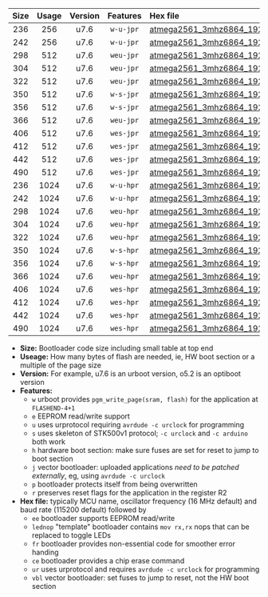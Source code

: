 |Size|Usage|Version|Features|Hex file|
|:-:|:-:|:-:|:-:|:--|
|236|256|u7.6|`w-u-jpr`|[atmega2561_3mhz6864_19200bps_ur_vbl.hex](https://raw.githubusercontent.com/stefanrueger/urboot/main//atmega2561_3mhz6864_19200bps_ur_vbl.hex)|
|242|256|u7.6|`w-u-jpr`|[atmega2561_3mhz6864_19200bps_lednop_ur_vbl.hex](https://raw.githubusercontent.com/stefanrueger/urboot/main//atmega2561_3mhz6864_19200bps_lednop_ur_vbl.hex)|
|298|512|u7.6|`weu-jpr`|[atmega2561_3mhz6864_19200bps_ee_ur_vbl.hex](https://raw.githubusercontent.com/stefanrueger/urboot/main//atmega2561_3mhz6864_19200bps_ee_ur_vbl.hex)|
|304|512|u7.6|`weu-jpr`|[atmega2561_3mhz6864_19200bps_ee_lednop_ur_vbl.hex](https://raw.githubusercontent.com/stefanrueger/urboot/main//atmega2561_3mhz6864_19200bps_ee_lednop_ur_vbl.hex)|
|322|512|u7.6|`weu-jpr`|[atmega2561_3mhz6864_19200bps_ee_lednop_fr_ur_vbl.hex](https://raw.githubusercontent.com/stefanrueger/urboot/main//atmega2561_3mhz6864_19200bps_ee_lednop_fr_ur_vbl.hex)|
|350|512|u7.6|`w-s-jpr`|[atmega2561_3mhz6864_19200bps_vbl.hex](https://raw.githubusercontent.com/stefanrueger/urboot/main//atmega2561_3mhz6864_19200bps_vbl.hex)|
|356|512|u7.6|`w-s-jpr`|[atmega2561_3mhz6864_19200bps_lednop_vbl.hex](https://raw.githubusercontent.com/stefanrueger/urboot/main//atmega2561_3mhz6864_19200bps_lednop_vbl.hex)|
|366|512|u7.6|`weu-jpr`|[atmega2561_3mhz6864_19200bps_ee_lednop_fr_ce_ur_vbl.hex](https://raw.githubusercontent.com/stefanrueger/urboot/main//atmega2561_3mhz6864_19200bps_ee_lednop_fr_ce_ur_vbl.hex)|
|406|512|u7.6|`wes-jpr`|[atmega2561_3mhz6864_19200bps_ee_vbl.hex](https://raw.githubusercontent.com/stefanrueger/urboot/main//atmega2561_3mhz6864_19200bps_ee_vbl.hex)|
|412|512|u7.6|`wes-jpr`|[atmega2561_3mhz6864_19200bps_ee_lednop_vbl.hex](https://raw.githubusercontent.com/stefanrueger/urboot/main//atmega2561_3mhz6864_19200bps_ee_lednop_vbl.hex)|
|442|512|u7.6|`wes-jpr`|[atmega2561_3mhz6864_19200bps_ee_lednop_fr_vbl.hex](https://raw.githubusercontent.com/stefanrueger/urboot/main//atmega2561_3mhz6864_19200bps_ee_lednop_fr_vbl.hex)|
|490|512|u7.6|`wes-jpr`|[atmega2561_3mhz6864_19200bps_ee_lednop_fr_ce_vbl.hex](https://raw.githubusercontent.com/stefanrueger/urboot/main//atmega2561_3mhz6864_19200bps_ee_lednop_fr_ce_vbl.hex)|
|236|1024|u7.6|`w-u-hpr`|[atmega2561_3mhz6864_19200bps_ur.hex](https://raw.githubusercontent.com/stefanrueger/urboot/main//atmega2561_3mhz6864_19200bps_ur.hex)|
|242|1024|u7.6|`w-u-hpr`|[atmega2561_3mhz6864_19200bps_lednop_ur.hex](https://raw.githubusercontent.com/stefanrueger/urboot/main//atmega2561_3mhz6864_19200bps_lednop_ur.hex)|
|298|1024|u7.6|`weu-hpr`|[atmega2561_3mhz6864_19200bps_ee_ur.hex](https://raw.githubusercontent.com/stefanrueger/urboot/main//atmega2561_3mhz6864_19200bps_ee_ur.hex)|
|304|1024|u7.6|`weu-hpr`|[atmega2561_3mhz6864_19200bps_ee_lednop_ur.hex](https://raw.githubusercontent.com/stefanrueger/urboot/main//atmega2561_3mhz6864_19200bps_ee_lednop_ur.hex)|
|322|1024|u7.6|`weu-hpr`|[atmega2561_3mhz6864_19200bps_ee_lednop_fr_ur.hex](https://raw.githubusercontent.com/stefanrueger/urboot/main//atmega2561_3mhz6864_19200bps_ee_lednop_fr_ur.hex)|
|350|1024|u7.6|`w-s-hpr`|[atmega2561_3mhz6864_19200bps.hex](https://raw.githubusercontent.com/stefanrueger/urboot/main//atmega2561_3mhz6864_19200bps.hex)|
|356|1024|u7.6|`w-s-hpr`|[atmega2561_3mhz6864_19200bps_lednop.hex](https://raw.githubusercontent.com/stefanrueger/urboot/main//atmega2561_3mhz6864_19200bps_lednop.hex)|
|366|1024|u7.6|`weu-hpr`|[atmega2561_3mhz6864_19200bps_ee_lednop_fr_ce_ur.hex](https://raw.githubusercontent.com/stefanrueger/urboot/main//atmega2561_3mhz6864_19200bps_ee_lednop_fr_ce_ur.hex)|
|406|1024|u7.6|`wes-hpr`|[atmega2561_3mhz6864_19200bps_ee.hex](https://raw.githubusercontent.com/stefanrueger/urboot/main//atmega2561_3mhz6864_19200bps_ee.hex)|
|412|1024|u7.6|`wes-hpr`|[atmega2561_3mhz6864_19200bps_ee_lednop.hex](https://raw.githubusercontent.com/stefanrueger/urboot/main//atmega2561_3mhz6864_19200bps_ee_lednop.hex)|
|442|1024|u7.6|`wes-hpr`|[atmega2561_3mhz6864_19200bps_ee_lednop_fr.hex](https://raw.githubusercontent.com/stefanrueger/urboot/main//atmega2561_3mhz6864_19200bps_ee_lednop_fr.hex)|
|490|1024|u7.6|`wes-hpr`|[atmega2561_3mhz6864_19200bps_ee_lednop_fr_ce.hex](https://raw.githubusercontent.com/stefanrueger/urboot/main//atmega2561_3mhz6864_19200bps_ee_lednop_fr_ce.hex)|

- **Size:** Bootloader code size including small table at top end
- **Useage:** How many bytes of flash are needed, ie, HW boot section or a multiple of the page size
- **Version:** For example, u7.6 is an urboot version, o5.2 is an optiboot version
- **Features:**
  + `w` urboot provides `pgm_write_page(sram, flash)` for the application at `FLASHEND-4+1`
  + `e` EEPROM read/write support
  + `u` uses urprotocol requiring `avrdude -c urclock` for programming
  + `s` uses skeleton of STK500v1 protocol; `-c urclock` and `-c arduino` both work
  + `h` hardware boot section: make sure fuses are set for reset to jump to boot section
  + `j` vector bootloader: uploaded applications *need to be patched externally*, eg, using `avrdude -c urclock`
  + `p` bootloader protects itself from being overwritten
  + `r` preserves reset flags for the application in the register R2
- **Hex file:** typically MCU name, oscillator frequency (16 MHz default) and baud rate (115200 default) followed by
  + `ee` bootloader supports EEPROM read/write
  + `lednop` "template" bootloader contains `mov rx,rx` nops that can be replaced to toggle LEDs
  + `fr` bootloader provides non-essential code for smoother error handing
  + `ce` bootloader provides a chip erase command
  + `ur` uses urprotocol and requires `avrdude -c urclock` for programming
  + `vbl` vector bootloader: set fuses to jump to reset, not the HW boot section
